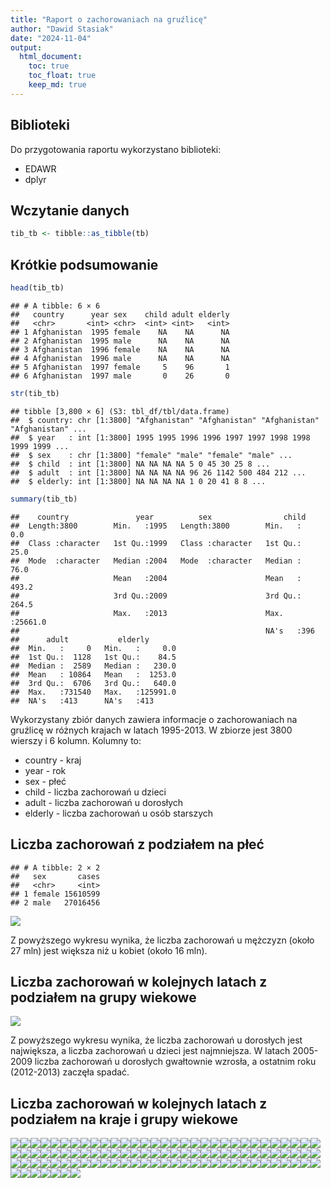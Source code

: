 ```yaml
---
title: "Raport o zachorowaniach na gruźlicę"
author: "Dawid Stasiak"
date: "2024-11-04"
output:
  html_document:
    toc: true
    toc_float: true
    keep_md: true
---
```

## Biblioteki
Do przygotowania raportu wykorzystano biblioteki:

- EDAWR
- dplyr


## Wczytanie danych

``` r
tib_tb <- tibble::as_tibble(tb)
```

## Krótkie podsumowanie

``` r
head(tib_tb)
```

```
## # A tibble: 6 × 6
##   country      year sex    child adult elderly
##   <chr>       <int> <chr>  <int> <int>   <int>
## 1 Afghanistan  1995 female    NA    NA      NA
## 2 Afghanistan  1995 male      NA    NA      NA
## 3 Afghanistan  1996 female    NA    NA      NA
## 4 Afghanistan  1996 male      NA    NA      NA
## 5 Afghanistan  1997 female     5    96       1
## 6 Afghanistan  1997 male       0    26       0
```

``` r
str(tib_tb)
```

```
## tibble [3,800 × 6] (S3: tbl_df/tbl/data.frame)
##  $ country: chr [1:3800] "Afghanistan" "Afghanistan" "Afghanistan" "Afghanistan" ...
##  $ year   : int [1:3800] 1995 1995 1996 1996 1997 1997 1998 1998 1999 1999 ...
##  $ sex    : chr [1:3800] "female" "male" "female" "male" ...
##  $ child  : int [1:3800] NA NA NA NA 5 0 45 30 25 8 ...
##  $ adult  : int [1:3800] NA NA NA NA 96 26 1142 500 484 212 ...
##  $ elderly: int [1:3800] NA NA NA NA 1 0 20 41 8 8 ...
```

``` r
summary(tib_tb)
```

```
##    country               year          sex                child        
##  Length:3800        Min.   :1995   Length:3800        Min.   :    0.0  
##  Class :character   1st Qu.:1999   Class :character   1st Qu.:   25.0  
##  Mode  :character   Median :2004   Mode  :character   Median :   76.0  
##                     Mean   :2004                      Mean   :  493.2  
##                     3rd Qu.:2009                      3rd Qu.:  264.5  
##                     Max.   :2013                      Max.   :25661.0  
##                                                       NA's   :396      
##      adult           elderly        
##  Min.   :     0   Min.   :     0.0  
##  1st Qu.:  1128   1st Qu.:    84.5  
##  Median :  2589   Median :   230.0  
##  Mean   : 10864   Mean   :  1253.0  
##  3rd Qu.:  6706   3rd Qu.:   640.0  
##  Max.   :731540   Max.   :125991.0  
##  NA's   :413      NA's   :413
```
Wykorzystany zbiór danych zawiera informacje o zachorowaniach na gruźlicę w różnych krajach w latach 1995-2013.
W zbiorze jest 3800 wierszy i 6 kolumn. Kolumny to:

- country - kraj
- year - rok
- sex - płeć
- child - liczba zachorowań u dzieci
- adult - liczba zachorowań u dorosłych
- elderly - liczba zachorowań u osób starszych

## Liczba zachorowań z podziałem na płeć

```
## # A tibble: 2 × 2
##   sex       cases
##   <chr>     <int>
## 1 female 15610599
## 2 male   27016456
```

![](edawr_files/figure-html/cases_sex-1.png)<!-- -->

Z powyższego wykresu wynika, że liczba zachorowań u mężczyzn (około 27 mln) jest większa niż u kobiet (około 16 mln).

## Liczba zachorowań w kolejnych latach z podziałem na grupy wiekowe
![](edawr_files/figure-html/cases_year-1.png)<!-- -->

Z powyższego wykresu wynika, że liczba zachorowań u dorosłych jest największa, a liczba zachorowań u dzieci jest najmniejsza. W latach 2005-2009 liczba zachorowań u dorosłych gwałtownie wzrosła, a ostatnim roku (2012-2013) zaczęła spadać.

## Liczba zachorowań w kolejnych latach z podziałem na kraje i grupy wiekowe
![](edawr_files/figure-html/cases_year_country-1.png)<!-- -->![](edawr_files/figure-html/cases_year_country-2.png)<!-- -->![](edawr_files/figure-html/cases_year_country-3.png)<!-- -->![](edawr_files/figure-html/cases_year_country-4.png)<!-- -->![](edawr_files/figure-html/cases_year_country-5.png)<!-- -->![](edawr_files/figure-html/cases_year_country-6.png)<!-- -->![](edawr_files/figure-html/cases_year_country-7.png)<!-- -->![](edawr_files/figure-html/cases_year_country-8.png)<!-- -->![](edawr_files/figure-html/cases_year_country-9.png)<!-- -->![](edawr_files/figure-html/cases_year_country-10.png)<!-- -->![](edawr_files/figure-html/cases_year_country-11.png)<!-- -->![](edawr_files/figure-html/cases_year_country-12.png)<!-- -->![](edawr_files/figure-html/cases_year_country-13.png)<!-- -->![](edawr_files/figure-html/cases_year_country-14.png)<!-- -->![](edawr_files/figure-html/cases_year_country-15.png)<!-- -->![](edawr_files/figure-html/cases_year_country-16.png)<!-- -->![](edawr_files/figure-html/cases_year_country-17.png)<!-- -->![](edawr_files/figure-html/cases_year_country-18.png)<!-- -->![](edawr_files/figure-html/cases_year_country-19.png)<!-- -->![](edawr_files/figure-html/cases_year_country-20.png)<!-- -->![](edawr_files/figure-html/cases_year_country-21.png)<!-- -->![](edawr_files/figure-html/cases_year_country-22.png)<!-- -->![](edawr_files/figure-html/cases_year_country-23.png)<!-- -->![](edawr_files/figure-html/cases_year_country-24.png)<!-- -->![](edawr_files/figure-html/cases_year_country-25.png)<!-- -->![](edawr_files/figure-html/cases_year_country-26.png)<!-- -->![](edawr_files/figure-html/cases_year_country-27.png)<!-- -->![](edawr_files/figure-html/cases_year_country-28.png)<!-- -->![](edawr_files/figure-html/cases_year_country-29.png)<!-- -->![](edawr_files/figure-html/cases_year_country-30.png)<!-- -->![](edawr_files/figure-html/cases_year_country-31.png)<!-- -->![](edawr_files/figure-html/cases_year_country-32.png)<!-- -->![](edawr_files/figure-html/cases_year_country-33.png)<!-- -->![](edawr_files/figure-html/cases_year_country-34.png)<!-- -->![](edawr_files/figure-html/cases_year_country-35.png)<!-- -->![](edawr_files/figure-html/cases_year_country-36.png)<!-- -->![](edawr_files/figure-html/cases_year_country-37.png)<!-- -->![](edawr_files/figure-html/cases_year_country-38.png)<!-- -->![](edawr_files/figure-html/cases_year_country-39.png)<!-- -->![](edawr_files/figure-html/cases_year_country-40.png)<!-- -->![](edawr_files/figure-html/cases_year_country-41.png)<!-- -->![](edawr_files/figure-html/cases_year_country-42.png)<!-- -->![](edawr_files/figure-html/cases_year_country-43.png)<!-- -->![](edawr_files/figure-html/cases_year_country-44.png)<!-- -->![](edawr_files/figure-html/cases_year_country-45.png)<!-- -->![](edawr_files/figure-html/cases_year_country-46.png)<!-- -->![](edawr_files/figure-html/cases_year_country-47.png)<!-- -->![](edawr_files/figure-html/cases_year_country-48.png)<!-- -->![](edawr_files/figure-html/cases_year_country-49.png)<!-- -->![](edawr_files/figure-html/cases_year_country-50.png)<!-- -->![](edawr_files/figure-html/cases_year_country-51.png)<!-- -->![](edawr_files/figure-html/cases_year_country-52.png)<!-- -->![](edawr_files/figure-html/cases_year_country-53.png)<!-- -->![](edawr_files/figure-html/cases_year_country-54.png)<!-- -->![](edawr_files/figure-html/cases_year_country-55.png)<!-- -->![](edawr_files/figure-html/cases_year_country-56.png)<!-- -->![](edawr_files/figure-html/cases_year_country-57.png)<!-- -->![](edawr_files/figure-html/cases_year_country-58.png)<!-- -->![](edawr_files/figure-html/cases_year_country-59.png)<!-- -->![](edawr_files/figure-html/cases_year_country-60.png)<!-- -->![](edawr_files/figure-html/cases_year_country-61.png)<!-- -->![](edawr_files/figure-html/cases_year_country-62.png)<!-- -->![](edawr_files/figure-html/cases_year_country-63.png)<!-- -->![](edawr_files/figure-html/cases_year_country-64.png)<!-- -->![](edawr_files/figure-html/cases_year_country-65.png)<!-- -->![](edawr_files/figure-html/cases_year_country-66.png)<!-- -->![](edawr_files/figure-html/cases_year_country-67.png)<!-- -->![](edawr_files/figure-html/cases_year_country-68.png)<!-- -->![](edawr_files/figure-html/cases_year_country-69.png)<!-- -->![](edawr_files/figure-html/cases_year_country-70.png)<!-- -->![](edawr_files/figure-html/cases_year_country-71.png)<!-- -->![](edawr_files/figure-html/cases_year_country-72.png)<!-- -->![](edawr_files/figure-html/cases_year_country-73.png)<!-- -->![](edawr_files/figure-html/cases_year_country-74.png)<!-- -->![](edawr_files/figure-html/cases_year_country-75.png)<!-- -->![](edawr_files/figure-html/cases_year_country-76.png)<!-- -->![](edawr_files/figure-html/cases_year_country-77.png)<!-- -->![](edawr_files/figure-html/cases_year_country-78.png)<!-- -->![](edawr_files/figure-html/cases_year_country-79.png)<!-- -->![](edawr_files/figure-html/cases_year_country-80.png)<!-- -->![](edawr_files/figure-html/cases_year_country-81.png)<!-- -->![](edawr_files/figure-html/cases_year_country-82.png)<!-- -->![](edawr_files/figure-html/cases_year_country-83.png)<!-- -->![](edawr_files/figure-html/cases_year_country-84.png)<!-- -->![](edawr_files/figure-html/cases_year_country-85.png)<!-- -->![](edawr_files/figure-html/cases_year_country-86.png)<!-- -->![](edawr_files/figure-html/cases_year_country-87.png)<!-- -->![](edawr_files/figure-html/cases_year_country-88.png)<!-- -->![](edawr_files/figure-html/cases_year_country-89.png)<!-- -->![](edawr_files/figure-html/cases_year_country-90.png)<!-- -->![](edawr_files/figure-html/cases_year_country-91.png)<!-- -->![](edawr_files/figure-html/cases_year_country-92.png)<!-- -->![](edawr_files/figure-html/cases_year_country-93.png)<!-- -->![](edawr_files/figure-html/cases_year_country-94.png)<!-- -->![](edawr_files/figure-html/cases_year_country-95.png)<!-- -->![](edawr_files/figure-html/cases_year_country-96.png)<!-- -->![](edawr_files/figure-html/cases_year_country-97.png)<!-- -->![](edawr_files/figure-html/cases_year_country-98.png)<!-- -->![](edawr_files/figure-html/cases_year_country-99.png)<!-- -->![](edawr_files/figure-html/cases_year_country-100.png)<!-- -->
